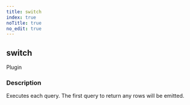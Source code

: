 ```yaml
---
title: switch
index: true
noTitle: true
no_edit: true
---
```




<div class="vql_item"></div>


## switch
<span class='vql_type pull-right page-header'>Plugin</span>


### Description

Executes each query. The first query to return any rows will be emitted.

